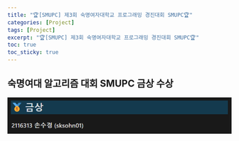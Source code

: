 ```yaml
---
title: "🏆[SMUPC] 제3회 숙명여자대학교 프로그래밍 경진대회 SMUPC🏆"
categories: [Project]
tags: [Project]
excerpt: "🏆[SMUPC] 제3회 숙명여자대학교 프로그래밍 경진대회 SMUPC🏆"
toc: true
toc_sticky: true
---
```


## 숙명여대 알고리즘 대회 SMUPC 금상 수상

![사진](../../assets/image/project/smupc_수상.png)
